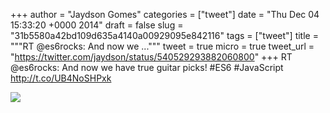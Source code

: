 
+++
author = "Jaydson Gomes"
categories = ["tweet"]
date = "Thu Dec 04 15:33:20 +0000 2014"
draft = false
slug = "31b5580a42bd109d635a4140a00929095e842116"
tags = ["tweet"]
title = """RT @es6rocks: And now we ..."""
tweet = true
micro = true
tweet_url = "https://twitter.com/jaydson/status/540529293882060800"
+++
RT @es6rocks: And now we have true guitar picks! #ES6 #JavaScript http://t.co/UB4NoSHPxk

![](/images/tweet-media/540529293882060800-B4BXZIcCcAEJwjy.jpg)